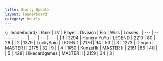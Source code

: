 ```yaml
---
title: Hourly Update
layout: leaderboard
category: hourly
---
```


{: .leaderboard}
| Rank | LV | Player | Division | Elo | Wins | Losses |
| --- | --- | --- | --- | --- | --- | --- |
| <span data-change="0">1</span> | 3294 | <span title="ID: 164871">Hungry YuYu</span> | LEGEND | <span data-change="0">2210</span> | <span data-change="0">80</span> | <span data-change="0">29</span> |
| <span data-change="0">2</span> | 1379 | <span title="ID: 498412">LuckySpin</span> | LEGEND | <span data-change="0">2176</span> | <span data-change="0">94</span> | <span data-change="0">53</span> |
| <span data-change="1">3</span> | 1273 | <span title="ID: 337810">Dregun</span> | MASTER I | <span data-change="16">2175</span> | <span data-change="2">32</span> | <span data-change="1">9</span> |
| <span data-change="1">4</span> | 1650 | <span title="ID: 392407">Kunzut1k</span> | MASTER II | <span data-change="11">2161</span> | <span data-change="4">86</span> | <span data-change="2">40</span> |
| <span data-change="-2">5</span> | 428 | <span title="ID: 700593">i likecardgames</span> | MASTER II | <span data-change="0">2159</span> | <span data-change="0">34</span> | <span data-change="0">3</span> |